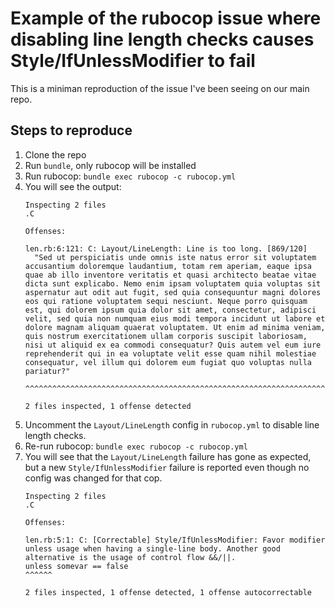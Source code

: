 # Example of the rubocop issue where disabling line length checks causes Style/IfUnlessModifier to fail

This is a miniman reproduction of the issue I've been seeing on our main repo.

## Steps to reproduce

1. Clone the repo
2. Run `bundle`, only rubocop will be installed
3. Run rubocop: `bundle exec rubocop -c rubocop.yml`
4. You will see the output:
      ```
      Inspecting 2 files
      .C

      Offenses:

      len.rb:6:121: C: Layout/LineLength: Line is too long. [869/120]
        "Sed ut perspiciatis unde omnis iste natus error sit voluptatem accusantium doloremque laudantium, totam rem aperiam, eaque ipsa quae ab illo inventore veritatis et quasi architecto beatae vitae dicta sunt explicabo. Nemo enim ipsam voluptatem quia voluptas sit aspernatur aut odit aut fugit, sed quia consequuntur magni dolores eos qui ratione voluptatem sequi nesciunt. Neque porro quisquam est, qui dolorem ipsum quia dolor sit amet, consectetur, adipisci velit, sed quia non numquam eius modi tempora incidunt ut labore et dolore magnam aliquam quaerat voluptatem. Ut enim ad minima veniam, quis nostrum exercitationem ullam corporis suscipit laboriosam, nisi ut aliquid ex ea commodi consequatur? Quis autem vel eum iure reprehenderit qui in ea voluptate velit esse quam nihil molestiae consequatur, vel illum qui dolorem eum fugiat quo voluptas nulla pariatur?"
                                                                                                                              ^^^^^^^^^^^^^^^^^^^^^^^^^^^^^^^^^^^^^^^^^^^^^^^^^^^^^^^^^^^^^^^^^^^^^^^^^^^^^^^^^^^^^^^^^^^^^^^^^^^^^^^^^^^^^^^^^^^^^^^^^^^^^^^^^^^^^^^^^^^^^^^^^^^^^^^^^^^^^^^^^^^^^^^^^^^^^^^^^^^^^^^^^^^^^^^^^^^^^^^^^^^^^^^^^^^^^^^^^^^^^^^^^^^^^^^^^^^^^^^^^^^^^^^^^^^^^^^^^^^^^^^^^^^^^^^^^^^^^^^^^^^^^^^^^^^^^^^^^^^^^^^^^^^^^^^^^^^^^^^^^^^^^^^^^^^^^^^^^^^^^^^^^^^^^^^^^^^^^^^^^^^^^^^^^^^^^^^^^^^^^^^^^^^^^^^^^^^^^^^^^^^^^^^^^^^^^^^^^^^^^^^^^^^^^^^^^^^^^^^^^^^^^^^^^^^^^^^^^^^^^^^^^^^^^^^^^^^^^^^^^^^^^^^^^^^^^^^^^^^^^^^^^^^^^^^^^^^^^^^^^^^^^^^^^^^^^^^^^^^^^^^^^^^^^^^^^^^^^^^^^^^^^^^^^^^^^^^^^^^^^^^^^^^^^^^^^^^^^^^^^^^^^^^^^^^^^^^^^^^^^^^^^^^^^^^^^^^^^^^^^^^^^^^^^^^^^^^^^^^^^^^^^^^^^^^^^^^^^^^^^^^^^^^^^^^^^^^^^^^^^^^^^^^^^^^^^^^^^^^^^^^^^^^^^^^^^^^^^^^^^^^^^^^^^

      2 files inspected, 1 offense detected
      ```
5. Uncomment the `Layout/LineLength` config in `rubocop.yml` to disable line length checks.
6. Re-run rubocop: `bundle exec rubocop -c rubocop.yml`
7. You will see that the `Layout/LineLength` failure has gone as expected, but a new `Style/IfUnlessModifier` failure is reported even though no config was changed for that cop.
      ```
      Inspecting 2 files
      .C

      Offenses:

      len.rb:5:1: C: [Correctable] Style/IfUnlessModifier: Favor modifier unless usage when having a single-line body. Another good alternative is the usage of control flow &&/||.
      unless somevar == false
      ^^^^^^

      2 files inspected, 1 offense detected, 1 offense autocorrectable
      ```
